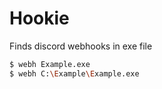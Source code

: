 # Hookie
Finds discord webhooks in exe file

```bash
$ webh Example.exe
$ webh C:\Example\Example.exe
```
